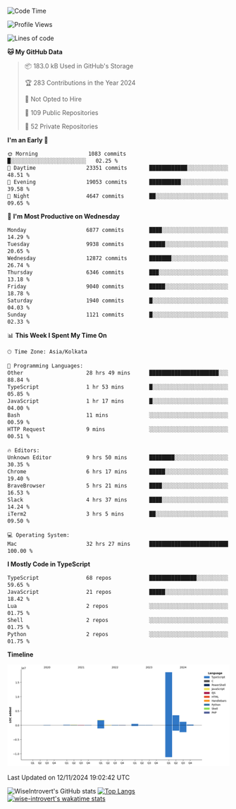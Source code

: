 <!--START_SECTION:waka-->
![Code Time](http://img.shields.io/badge/Code%20Time-1%2C812%20hrs%2032%20mins-blue)

![Profile Views](http://img.shields.io/badge/Profile%20Views-2-blue)

![Lines of code](https://img.shields.io/badge/From%20Hello%20World%20I%27ve%20Written-26.4%20million%20lines%20of%20code-blue)

**🐱 My GitHub Data** 

> 📦 183.0 kB Used in GitHub's Storage 
 > 
> 🏆 283 Contributions in the Year 2024
 > 
> 🚫 Not Opted to Hire
 > 
> 📜 109 Public Repositories 
 > 
> 🔑 52 Private Repositories 
 > 
**I'm an Early 🐤** 

```text
🌞 Morning                1083 commits        █░░░░░░░░░░░░░░░░░░░░░░░░   02.25 % 
🌆 Daytime                23351 commits       ████████████░░░░░░░░░░░░░   48.51 % 
🌃 Evening                19053 commits       ██████████░░░░░░░░░░░░░░░   39.58 % 
🌙 Night                  4647 commits        ██░░░░░░░░░░░░░░░░░░░░░░░   09.65 % 
```
📅 **I'm Most Productive on Wednesday** 

```text
Monday                   6877 commits        ████░░░░░░░░░░░░░░░░░░░░░   14.29 % 
Tuesday                  9938 commits        █████░░░░░░░░░░░░░░░░░░░░   20.65 % 
Wednesday                12872 commits       ███████░░░░░░░░░░░░░░░░░░   26.74 % 
Thursday                 6346 commits        ███░░░░░░░░░░░░░░░░░░░░░░   13.18 % 
Friday                   9040 commits        █████░░░░░░░░░░░░░░░░░░░░   18.78 % 
Saturday                 1940 commits        █░░░░░░░░░░░░░░░░░░░░░░░░   04.03 % 
Sunday                   1121 commits        █░░░░░░░░░░░░░░░░░░░░░░░░   02.33 % 
```


📊 **This Week I Spent My Time On** 

```text
🕑︎ Time Zone: Asia/Kolkata

💬 Programming Languages: 
Other                    28 hrs 49 mins      ██████████████████████░░░   88.84 % 
TypeScript               1 hr 53 mins        █░░░░░░░░░░░░░░░░░░░░░░░░   05.85 % 
JavaScript               1 hr 17 mins        █░░░░░░░░░░░░░░░░░░░░░░░░   04.00 % 
Bash                     11 mins             ░░░░░░░░░░░░░░░░░░░░░░░░░   00.59 % 
HTTP Request             9 mins              ░░░░░░░░░░░░░░░░░░░░░░░░░   00.51 % 

🔥 Editors: 
Unknown Editor           9 hrs 50 mins       ████████░░░░░░░░░░░░░░░░░   30.35 % 
Chrome                   6 hrs 17 mins       █████░░░░░░░░░░░░░░░░░░░░   19.40 % 
BraveBrowser             5 hrs 21 mins       ████░░░░░░░░░░░░░░░░░░░░░   16.53 % 
Slack                    4 hrs 37 mins       ████░░░░░░░░░░░░░░░░░░░░░   14.24 % 
iTerm2                   3 hrs 5 mins        ██░░░░░░░░░░░░░░░░░░░░░░░   09.50 % 

💻 Operating System: 
Mac                      32 hrs 27 mins      █████████████████████████   100.00 % 
```

**I Mostly Code in TypeScript** 

```text
TypeScript               68 repos            ███████████████░░░░░░░░░░   59.65 % 
JavaScript               21 repos            █████░░░░░░░░░░░░░░░░░░░░   18.42 % 
Lua                      2 repos             ░░░░░░░░░░░░░░░░░░░░░░░░░   01.75 % 
Shell                    2 repos             ░░░░░░░░░░░░░░░░░░░░░░░░░   01.75 % 
Python                   2 repos             ░░░░░░░░░░░░░░░░░░░░░░░░░   01.75 % 
```



**Timeline**

![Lines of Code chart](https://raw.githubusercontent.com/wise-introvert/wise-introvert/master/assets/bar_graph.png)


 Last Updated on 12/11/2024 19:02:42 UTC
<!--END_SECTION:waka-->

![WiseIntrovert's GitHub stats](https://github-readme-stats.vercel.app/api?username=wise-introvert&count_private=true&show_icons=true)
[![Top Langs](https://github-readme-stats.vercel.app/api/top-langs/?username=wise-introvert&langs_count=10)](https://github.com/anuraghazra/github-readme-stats)
[![wise-introvert's wakatime stats](https://github-readme-stats.vercel.app/api/wakatime?username=wiseintrovert)](https://github.com/anuraghazra/github-readme-stats)
